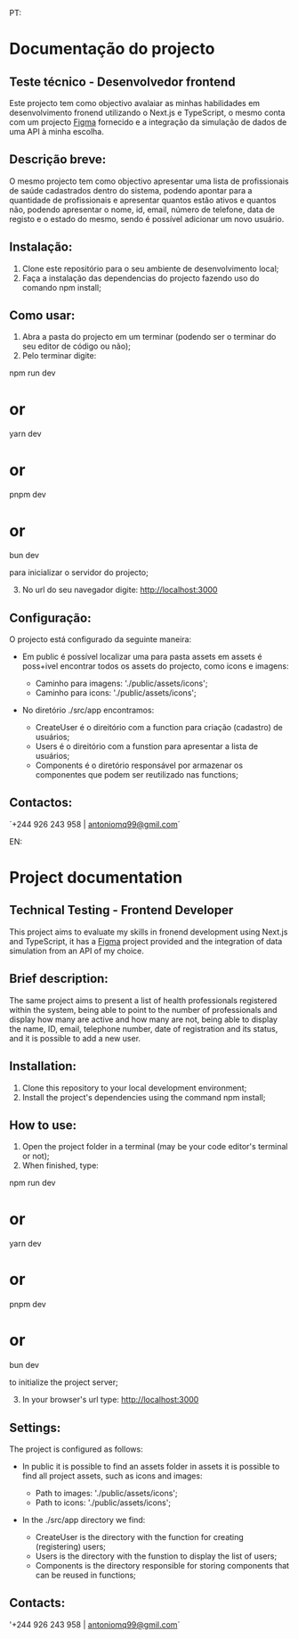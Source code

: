 PT:
# Documentação do projecto
## Teste técnico - Desenvolvedor frontend

Este projecto tem como objectivo avalaiar as minhas habilidades em desenvolvimento fronend utilizando o Next.js e TypeScript, o mesmo conta com um projecto  [Figma](https://www.figma.com/file/CeRoxkJLRx0ttepu7XeMMl/Kans-%F0%9F%8F%A5-%7C-Hospital-Management-System-(SaaS)-(Community)?type=design&node-id=0-1&mode=design&t=jgTewhPmhdPwEPIy-0) fornecido e a integração da simulação de dados de uma API à minha escolha.

## Descrição breve:

O mesmo projecto tem como objectivo apresentar uma lista de profissionais de saúde cadastrados dentro do sistema, podendo apontar para a quantidade de profissionais e apresentar quantos estão ativos e quantos não, podendo apresentar o nome, id, email, número de telefone, data de registo e o estado do mesmo, sendo é    possível adicionar um novo usuário.


## Instalação:
1. Clone este repositório para o seu ambiente de desenvolvimento local;
2. Faça a instalação das dependencias do projecto fazendo uso do comando
npm install;

## Como usar:
1. Abra a pasta do projecto em um terminar (podendo ser o terminar do seu editor de código ou não);
2. Pelo terminar digite:

npm run dev
# or
yarn dev
# or
pnpm dev
# or
bun dev

para inicializar o servidor do projecto;

3. No url do seu navegador digite: [http://localhost:3000](http://localhost:3000)

## Configuração:

O projecto está configurado da seguinte maneira:
- Em public é possível localizar uma para pasta assets em assets é poss+ivel encontrar todos os
assets do projecto, como icons e imagens: 
    - Caminho para imagens: './public/assets/icons';
    - Caminho para icons: './public/assets/icons';

- No diretório ./src/app encontramos:
    - CreateUser é o direitório com a function para criação (cadastro) de usuários;
    - Users é o direitório com a funstion para apresentar a lista de usuários;
    - Components é o diretório responsável por armazenar os componentes que podem ser reutilizado
    nas functions;

## Contactos:
´+244 926 243 958 | antoniomq99@gmil.com´

EN:
# Project documentation
## Technical Testing - Frontend Developer

This project aims to evaluate my skills in fronend development using Next.js and TypeScript, it has a  [Figma](https://www.figma.com/file/CeRoxkJLRx0ttepu7XeMMl/Kans-%F0%9F%8F%A5-%7C-Hospital-Management-System-(SaaS)-(Community)?type=design&node-id=0-1&mode=design&t=jgTewhPmhdPwEPIy-0) project provided and the integration of data simulation from an API of my choice.

## Brief description:

The same project aims to present a list of health professionals registered within the system, being able to point to the number of professionals and display how many are active and how many are not, being able to display the name, ID, email, telephone number, date of registration and its status, and it is possible to add a new user.


## Installation:
1. Clone this repository to your local development environment;
2. Install the project's dependencies using the command
npm install;

## How to use:
1. Open the project folder in a terminal (may be your code editor's terminal or not);
2. When finished, type:

npm run dev
# or
yarn dev
# or
pnpm dev
# or
bun dev

to initialize the project server;

3. In your browser's url type: [http://localhost:3000](http://localhost:3000)

## Settings:

The project is configured as follows:
- In public it is possible to find an assets folder in assets it is possible to find all
project assets, such as icons and images:
     - Path to images: './public/assets/icons';
     - Path to icons: './public/assets/icons';

- In the ./src/app directory we find:
     - CreateUser is the directory with the function for creating (registering) users;
     - Users is the directory with the funstion to display the list of users;
     - Components is the directory responsible for storing components that can be reused
     in functions;

## Contacts:
'+244 926 243 958 | antoniomq99@gmil.com´